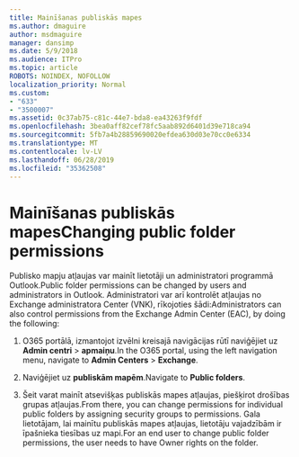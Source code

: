 ```yaml
---
title: Mainīšanas publiskās mapes
ms.author: dmaguire
author: msdmaguire
manager: dansimp
ms.date: 5/9/2018
ms.audience: ITPro
ms.topic: article
ROBOTS: NOINDEX, NOFOLLOW
localization_priority: Normal
ms.custom:
- "633"
- "3500007"
ms.assetid: 0c37ab75-c81c-44e7-bda8-ea43263f9fdf
ms.openlocfilehash: 3bea0aff82cef78fc5aab892d6401d39e718ca94
ms.sourcegitcommit: 5fb7a4b28859690020efdea630d03e70cc0e6334
ms.translationtype: MT
ms.contentlocale: lv-LV
ms.lasthandoff: 06/28/2019
ms.locfileid: "35362508"
---
```

# <a name="changing-public-folder-permissions"></a><span data-ttu-id="f8de8-102">Mainīšanas publiskās mapes</span><span class="sxs-lookup"><span data-stu-id="f8de8-102">Changing public folder permissions</span></span>

<span data-ttu-id="f8de8-103">Publisko mapju atļaujas var mainīt lietotāji un administratori programmā Outlook.</span><span class="sxs-lookup"><span data-stu-id="f8de8-103">Public folder permissions can be changed by users and administrators in Outlook.</span></span> <span data-ttu-id="f8de8-104">Administratori var arī kontrolēt atļaujas no Exchange administratora Center (VNK), rīkojoties šādi:</span><span class="sxs-lookup"><span data-stu-id="f8de8-104">Administrators can also control permissions from the Exchange Admin Center (EAC), by doing the following:</span></span>
  
1. <span data-ttu-id="f8de8-105">O365 portālā, izmantojot izvēlni kreisajā navigācijas rūtī naviģējiet uz **Admin centri** \> **apmaiņu**.</span><span class="sxs-lookup"><span data-stu-id="f8de8-105">In the O365 portal, using the left navigation menu, navigate to **Admin Centers** \> **Exchange**.</span></span>

2. <span data-ttu-id="f8de8-106">Naviģējiet uz **publiskām mapēm**.</span><span class="sxs-lookup"><span data-stu-id="f8de8-106">Navigate to **Public folders**.</span></span>

3. <span data-ttu-id="f8de8-107">Šeit varat mainīt atsevišķas publiskās mapes atļaujas, piešķirot drošības grupas atļaujas.</span><span class="sxs-lookup"><span data-stu-id="f8de8-107">From there, you can change permissions for individual public folders by assigning security groups to permissions.</span></span> <span data-ttu-id="f8de8-108">Gala lietotājam, lai mainītu publiskās mapes atļaujas, lietotāju vajadzībām ir īpašnieka tiesības uz mapi.</span><span class="sxs-lookup"><span data-stu-id="f8de8-108">For an end user to change public folder permissions, the user needs to have Owner rights on the folder.</span></span>
